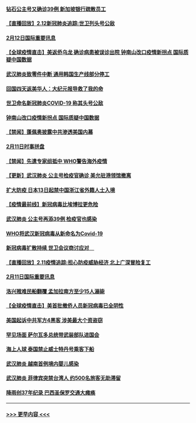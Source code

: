 #### [钻石公主号又确诊39例 新加坡银行疏散员工](../pages/prog202/a102775691.md?t=02130136) 
#### [【直播回放】2.12新冠肺炎追踪:世卫列头号公敌](../pages/prog202/a102775541.md?t=02130136) 
#### [2月12日国际重要讯息](../pages/prog202/a102775437.md?t=02130136) 
#### [【全球疫情直击】美返侨乌龙 确诊病患被误诊出院 钟南山改口疫情新拐点 国际质疑中国数据](../pages/prog202/a102775378.md?t=02130136) 
#### [武汉肺炎致零件中断 通用韩国生产线部分停工](../pages/prog202/a102775365.md?t=02130136) 
#### [回国四天返美华人：大纪元报导救了我的命](../pages/prog202/a102775342.md?t=02130136) 
#### [世卫命名新冠肺炎COVID-19 称其头号公敌](../pages/prog202/a102775196.md?t=02130136) 
#### [钟南山改口疫情新拐点 国际质疑中国数据](../pages/prog202/a102775178.md?t=02130136) 
#### [【禁闻】蓬佩奥披露中共渗透美国内幕](../pages/prog202/a102775129.md?t=02130136) 
#### [2月11日时事拼盘](../pages/prog202/a102775140.md?t=02130136) 
#### [【禁闻】先遣专家组抵中 WHO警告海外疫情](../pages/prog202/a102775112.md?t=02130136) 
#### [【更新】武汉肺炎 公主号检疫官确诊 美允驻港领馆撤离](../pages/prog202/a102770740.md?t=02130136) 
#### [扩大防疫 日本13日起禁中国浙江省外籍人士入境](../pages/prog202/a102775051.md?t=02130136) 
#### [【疫情最前线】新冠病毒比埃博拉更危险](../pages/prog202/a102775043.md?t=02130136) 
#### [武汉肺炎 公主号再添39例 检疫官也感染](../pages/prog202/a102775031.md?t=02130136) 
#### [WHO将武汉新冠病毒从新命名为Covid-19](../pages/prog202/a102774891.md?t=02130136) 
#### [新冠病毒扩散持续 世卫会议商讨应对　](../pages/prog202/a102774850.md?t=02130136) 
#### [【直播回放】2.11疫情追踪:担心防疫威胁经济 北上广深冒险复工](../pages/prog202/a102774741.md?t=02130136) 
#### [2月11日国际重要讯息](../pages/prog202/a102774621.md?t=02130136) 
#### [洛兴雅难民船翻覆 孟加拉南方至少15人溺毙](../pages/prog202/a102774586.md?t=02130136) 
#### [【全球疫情直击】美首批撤侨人员新冠病毒已全阴性](../pages/prog202/a102774523.md?t=02130136) 
#### [美国起诉中共军方4黑客 涉美最大个资盗窃](../pages/prog202/a102774508.md?t=02130136) 
#### [罕见场面  萨尔瓦多总统带武装部队进国会](../pages/prog202/a102774494.md?t=02130136) 
#### [海上人球 泰国禁止威士特丹号乘客下船](../pages/prog202/a102774384.md?t=02130136) 
#### [武汉肺炎 越南首例境内婴儿感染](../pages/prog202/a102774365.md?t=02130136) 
#### [武汉肺炎 菲律宾突禁台湾人 约500名旅客无助滞留](../pages/prog202/a102774288.md?t=02130136) 
#### [降雨创37年纪录 巴西圣保罗交通大瘫痪](../pages/prog202/a102774273.md?t=02130136) 

----
#### [ >>> 更早内容 <<< ](../indexes/prog202-earlier.md)
